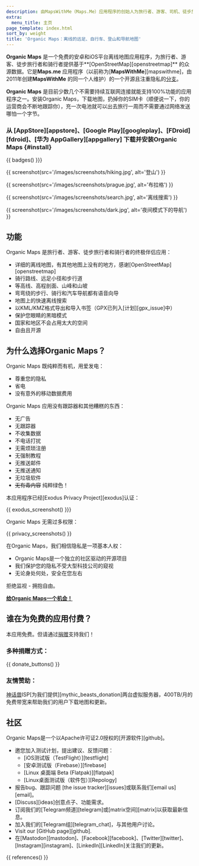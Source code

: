 ```yaml
---
description: 由MapsWithMe（Maps.Me）应用程序的创始人为旅行者、游客、司机、徒步旅行者和骑行者创建的细致而快速的离线地图。
extra:
  menu_title: 主页
page_template: index.html
sort_by: weight
title: 'Organic Maps：离线的远足、自行车、登山和导航地图'
---
```


**Organic Maps** 是一个免费的安卓和iOS平台离线地图应用程序，为旅行者、游客、徒步旅行者和骑行者提供基于**[OpenStreetMap][openstreetmap]** 的众源数据。它是**Maps.me** 应用程序（以前称为[**MapsWithMe**][mapswithme]，由2011年创建**MapsWithMe** 的同一个人维护）的一个开源且注重隐私的[分支][fork]。

**Organic Maps** 是目前少数几个不需要持续互联网连接就能支持100%功能的应用程序之一。安装Organic Maps，下载地图，扔掉你的SIM卡（顺便说一下，你的运营商会不断地跟踪你），充一次电池就可以出去旅行一周而不需要通过网络发送哪怕一个字节。

### 从 [AppStore][appstore]、[Google Play][googleplay]、[FDroid][fdroid]、[华为 AppGallery][appgallery] 下载并安装Organic Maps {#install}

{{ badges() }}}

{{ screenshot(src='/images/screenshots/hiking.jpg', alt='登山') }}

{{ screenshot(src='/images/screenshots/prague.jpg', alt='布拉格') }}

{{ screenshot(src='/images/screenshots/search.jpg', alt='离线搜索') }}

{{ screenshot(src='/images/screenshots/dark.jpg', alt='夜间模式下的导航') }}

## 功能

Organic Maps 是旅行者、游客、徒步旅行者和骑行者的终极伴侣应用：

- 详细的离线地图，有其他地图上没有的地方，感谢[OpenStreetMap][openstreetmap]
- 骑行路线、远足小径和步行道
- 等高线、高程剖面、山峰和山坡
- 弯弯绕的步行、骑行和汽车导航都有语音向导
- 地图上的快速离线搜索
- 以KML/KMZ格式导出和导入书签（GPX已列入[计划][gpx_issue]中）
- 保护您眼睛的黑暗模式
- 国家和地区不会占用太大的空间
- 自由且开源

## 为什么选择Organic Maps？

Organic Maps 既纯粹而有机，用爱发电：

- 尊重您的隐私
- 省电
- 没有意外的移动数据费用

Organic Maps 应用没有跟踪器和其他糟糕的东西：

- 无广告
- 无跟踪器
- 不收集数据
- 不电话打扰
- 无需烦琐注册
- 无强制教程
- 无推送邮件
- 无推送通知
- 无垃圾软件
- ~~无有毒内容~~ 纯粹绿色！

本应用程序已经[Exodus Privacy Project][exodus]认证：

{{ exodus_screenshot() }}}

Organic Maps 无需过多权限：

{{ privacy_screenshots() }}

在Organic Maps，我们相信隐私是一项基本人权：

- Organic Maps是一个独立的社区驱动的开源项目
- 我们保护您的隐私不受大型科技公司的窥视
- 无论身处何处，安全在您左右

拒绝监视 - 拥抱自由。

**[给Organic Maps一个机会！](#install)**

## 谁在为免费的应用付费？

本应用免费。但请通过[捐赠](@/donate/index.zh-Hans.md)支持我们！

### 多种捐赠方式：

{{ donate_buttons() }}

### 友情赞助：

[神话兽](https://www.mythic-beasts.com/)ISP[为我们提供][mythic_beasts_donation]两台虚拟服务器，400TB/月的免费带宽来帮助我们的用户下载地图和更新。

## 社区

Organic Maps是一个以Apache许可证2.0授权的[开源软件][github]。

- 邀您加入测试计划，提出建议、反馈问题：
  * [iOS测试版（TestFlight）][testflight]
  * [安卓测试版（Firebase）][firebase]
  * [Linux 桌面端 Beta (Flatpak)][flatpak]
  * [Linux桌面测试版（软件包）][Repology]
- 报告bug、跟踪问题 [the issue tracker][issues]或联系我们[email us][email]。
- [Discuss][ideas]创意点子、功能需求。
- 订阅我们的[Telegram频道][telegram]或[matrix空间][matrix]以获取最新信息。
- 加入我们的[Telegram组][telegram_chat]，与其他用户讨论。
- Visit our [GitHub page][github].
- 在[Mastodon][mastodon]、[Facebook][facebook]、[Twitter][twitter]、[Instagram][instagram]、[LinkedIn][LinkedIn]关注我们的更新。

[fork]: https://zh.wikipedia.org/wiki/%E5%88%86%E5%8F%89_(%E8%BD%AF%E4%BB%B6%E5%BC%80%E5%8F%91)

{{ references() }}
